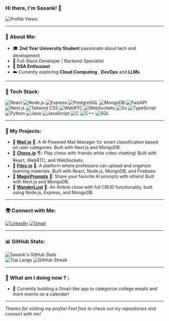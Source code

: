 ### Hi there, I'm Sasank! 👋

![Profile Views](https://komarev.com/ghpvc/?username=Sasank&label=Profile%20views&color=0e75b6&style=flat)

---

### 🌟 About Me:

- 🎓 **2nd Year University Student** passionate about tech and development
- 🚀 Full-Stack Developer | Backend Specialist
- 🔢 **DSA Enthusiast**
- ☁️ Currently exploring **Cloud Computing** , **DevOps** and **LLMs** 

---

### 🔧 Tech Stack:

![React](https://img.shields.io/badge/React-20232A?style=for-the-badge&logo=react&logoColor=61DAFB)
![Node.js](https://img.shields.io/badge/Node.js-339933?style=for-the-badge&logo=nodedotjs&logoColor=white)
![Express](https://img.shields.io/badge/Express.js-000000?style=for-the-badge&logo=express&logoColor=white)
![PostgreSQL](https://img.shields.io/badge/PostgreSQL-336791?style=for-the-badge&logo=postgresql&logoColor=white)
![MongoDB](https://img.shields.io/badge/MongoDB-4EA94B?style=for-the-badge&logo=mongodb&logoColor=white)
![FastAPI](https://img.shields.io/badge/FastAPI-009688?style=for-the-badge&logo=fastapi&logoColor=white)
![Next.js](https://img.shields.io/badge/Next.js-000000?style=for-the-badge&logo=nextdotjs&logoColor=white)
![Tailwind CSS](https://img.shields.io/badge/Tailwind_CSS-38B2AC?style=for-the-badge&logo=tailwind-css&logoColor=white)
![WebRTC](https://img.shields.io/badge/WebRTC-333333?style=for-the-badge&logo=webrtc&logoColor=white)
![WebSockets](https://img.shields.io/badge/WebSockets-4FC08D?style=for-the-badge&logo=websockets&logoColor=white)
![Go](https://img.shields.io/badge/Go-00ADD8?style=for-the-badge&logo=go&logoColor=white)
![TypeScript](https://img.shields.io/badge/TypeScript-007ACC?style=for-the-badge&logo=typescript&logoColor=white)
![Python](https://img.shields.io/badge/Python-3776AB?style=for-the-badge&logo=python&logoColor=white)
![Java](https://img.shields.io/badge/Java-ED8B00?style=for-the-badge&logo=java&logoColor=white)
![JavaScript](https://img.shields.io/badge/JavaScript-F7DF1E?style=for-the-badge&logo=javascript&logoColor=black)
![C](https://img.shields.io/badge/C-00599C?style=for-the-badge&logo=c&logoColor=white)
![C++](https://img.shields.io/badge/C%2B%2B-00599C?style=for-the-badge&logo=c%2B%2B&logoColor=white)
![SQL](https://img.shields.io/badge/SQL-4479A1?style=for-the-badge&logo=sql&logoColor=white)

---

### 🎨 My Projects:

- 🏨 **[Mail.io](https://github.com/Sasank-V/Mail-io)** 📍: A AI Powered Mail Manager for smart classification based on user categories. Built with Next.js and MongoDB.
- 🔢 **[Chess.io](https://github.com/Sasank-V/Chess.io)** 🌎: Play chess with friends while video chatting! Built with React, WebRTC, and WebSockets.
- 📄 **[Files.io](https://github.com/Sasank-V/Files.io)** 📂: A platform where professors can upload and organize learning materials. Built with React, Node.js, MongoDB, and Firebase.
- 🚀 **[MagicPrompts](https://github.com/Sasank-V/MagicPrompts)** 🎨: Share your favorite AI prompts with others! Built with Next.js and MongoDB.
- 🏨 **[WanderLust](https://github.com/Sasank-V/WanderLust)** 📍: An Airbnb clone with full CRUD functionality, built using Node.js, Express, and MongoDB.
---

### 🌍 Connect with Me:

[![LinkedIn](https://img.shields.io/badge/LinkedIn-0077B5?style=for-the-badge&logo=linkedin&logoColor=white)](https://linkedin.com/in/sasank-v)
[![Gmail](https://img.shields.io/badge/Gmail-D14836?style=for-the-badge&logo=gmail&logoColor=white)](mailto:sasanklearner@.com)

---

### 📊 GitHub Stats:

![Sasank's GitHub Stats](https://github-readme-stats.vercel.app/api?username=Sasank-V&show_icons=true&theme=radical)   
![Top Langs](https://github-readme-stats.vercel.app/api/top-langs/?username=Sasank-V&layout=compact&theme=radical)
![GitHub Streak](https://github-readme-streak-stats.herokuapp.com/?user=Sasank-V&theme=radical)

---

### 🚀 What am I doing now ? :

- 🔧 Currently building a Gmail-like app to categorize college emails and mark events on a calendar!

---

*Thanks for visiting my profile! Feel free to check out my repositories and connect with me!*
